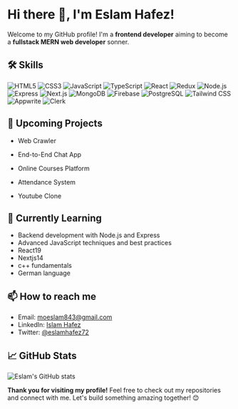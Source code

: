 # Hi there 👋, I'm Eslam Hafez!

Welcome to my GitHub profile! I'm a  **frontend developer** aiming to become a **fullstack MERN web developer** sonner.

## 🛠️ Skills

![HTML5](https://img.shields.io/badge/-HTML5-E34F26?logo=html5&logoColor=white&style=flat)
![CSS3](https://img.shields.io/badge/-CSS3-1572B6?logo=css3&logoColor=white&style=flat)
![JavaScript](https://img.shields.io/badge/-JavaScript-F7DF1E?logo=javascript&logoColor=black&style=flat)
![TypeScript](https://img.shields.io/badge/-TypeScript-3178C6?logo=typescript&logoColor=white&style=flat)
![React](https://img.shields.io/badge/-React-61DAFB?logo=react&logoColor=black&style=flat)
![Redux](https://img.shields.io/badge/-Redux-764ABC?logo=redux&logoColor=white&style=flat)
![Node.js](https://img.shields.io/badge/-Node.js-339933?logo=node.js&logoColor=white&style=flat)
![Express](https://img.shields.io/badge/-Express-000000?logo=express&logoColor=white&style=flat)
![Next.js](https://img.shields.io/badge/-Next.js-000000?logo=next.js&logoColor=white&style=flat)
![MongoDB](https://img.shields.io/badge/-MongoDB-47A248?logo=mongodb&logoColor=white&style=flat)
![Firebase](https://img.shields.io/badge/-Firebase-FFCA28?logo=firebase&logoColor=black&style=flat)
![PostgreSQL](https://img.shields.io/badge/-PostgreSQL-336791?logo=postgresql&logoColor=white&style=flat)
![Tailwind CSS](https://img.shields.io/badge/-Tailwind%20CSS-38B2AC?logo=tailwind-css&logoColor=white&style=flat)
![Appwrite](https://img.shields.io/badge/-Appwrite-F02E65?logo=appwrite&logoColor=white&style=flat)
![Clerk](https://img.shields.io/badge/-Clerk-4338CA?logo=clerk&logoColor=white&style=flat)


## 🌟 Upcoming Projects

  - Web Crawler

  - End-to-End Chat App

  - Online Courses Platform

  - Attendance System

  - Youtube Clone

## 🌱 Currently Learning

- Backend development with Node.js and Express
- Advanced JavaScript techniques and best practices
- React19
- Nextjs14
- c++ fundamentals
- German language

## 📫 How to reach me

- Email: moeslam843@gmail.com
- LinkedIn: [Islam Hafez](https://www.linkedin.com/in/islam-hafez-103902246/)
- Twitter: [@eslamhafez72](https://x.com/eslamhafez72)

## 📈 GitHub Stats

![Eslam's GitHub stats](https://github-readme-stats.vercel.app/api?username=islamhafez0&show_icons=true&theme=radical)


**Thank you for visiting my profile!** Feel free to check out my repositories and connect with me. Let's build something amazing together! 😊
